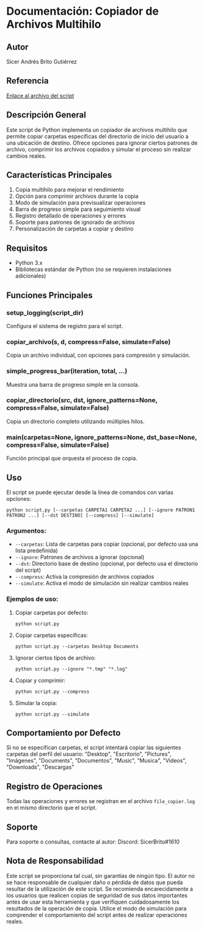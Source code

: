 # Documentación: Copiador de Archivos Multihilo

## Autor
Sicer Andrés Brito Gutiérrez

## Referencia
[Enlace al archivo del script](paste.txt)

## Descripción General
Este script de Python implementa un copiador de archivos multihilo que permite copiar carpetas específicas del directorio de inicio del usuario a una ubicación de destino. Ofrece opciones para ignorar ciertos patrones de archivo, comprimir los archivos copiados y simular el proceso sin realizar cambios reales.

## Características Principales
1. Copia multihilo para mejorar el rendimiento
2. Opción para comprimir archivos durante la copia
3. Modo de simulación para previsualizar operaciones
4. Barra de progreso simple para seguimiento visual
5. Registro detallado de operaciones y errores
6. Soporte para patrones de ignorado de archivos
7. Personalización de carpetas a copiar y destino

## Requisitos
- Python 3.x
- Bibliotecas estándar de Python (no se requieren instalaciones adicionales)

## Funciones Principales

### setup_logging(script_dir)
Configura el sistema de registro para el script.

### copiar_archivo(s, d, compress=False, simulate=False)
Copia un archivo individual, con opciones para compresión y simulación.

### simple_progress_bar(iteration, total, ...)
Muestra una barra de progreso simple en la consola.

### copiar_directorio(src, dst, ignore_patterns=None, compress=False, simulate=False)
Copia un directorio completo utilizando múltiples hilos.

### main(carpetas=None, ignore_patterns=None, dst_base=None, compress=False, simulate=False)
Función principal que orquesta el proceso de copia.

## Uso
El script se puede ejecutar desde la línea de comandos con varias opciones:

```
python script.py [--carpetas CARPETA1 CARPETA2 ...] [--ignore PATRON1 PATRON2 ...] [--dst DESTINO] [--compress] [--simulate]
```

### Argumentos:
- `--carpetas`: Lista de carpetas para copiar (opcional, por defecto usa una lista predefinida)
- `--ignore`: Patrones de archivos a ignorar (opcional)
- `--dst`: Directorio base de destino (opcional, por defecto usa el directorio del script)
- `--compress`: Activa la compresión de archivos copiados
- `--simulate`: Activa el modo de simulación sin realizar cambios reales

### Ejemplos de uso:
1. Copiar carpetas por defecto:
   ```
   python script.py
   ```

2. Copiar carpetas específicas:
   ```
   python script.py --carpetas Desktop Documents
   ```

3. Ignorar ciertos tipos de archivo:
   ```
   python script.py --ignore "*.tmp" "*.log"
   ```

4. Copiar y comprimir:
   ```
   python script.py --compress
   ```

5. Simular la copia:
   ```
   python script.py --simulate
   ```

## Comportamiento por Defecto
Si no se especifican carpetas, el script intentará copiar las siguientes carpetas del perfil del usuario:
"Desktop", "Escritorio", "Pictures", "Imágenes", "Documents", "Documentos", "Music", "Musica", "Videos", "Downloads", "Descargas"

## Registro de Operaciones
Todas las operaciones y errores se registran en el archivo `file_copier.log` en el mismo directorio que el script.

## Soporte
Para soporte o consultas, contacte al autor:
Discord: SicerBrito#1610

## Nota de Responsabilidad
Este script se proporciona tal cual, sin garantías de ningún tipo. El autor no se hace responsable de cualquier daño o pérdida de datos que pueda resultar de la utilización de este script. Se recomienda encarecidamente a los usuarios que realicen copias de seguridad de sus datos importantes antes de usar esta herramienta y que verifiquen cuidadosamente los resultados de la operación de copia. Utilice el modo de simulación para comprender el comportamiento del script antes de realizar operaciones reales.